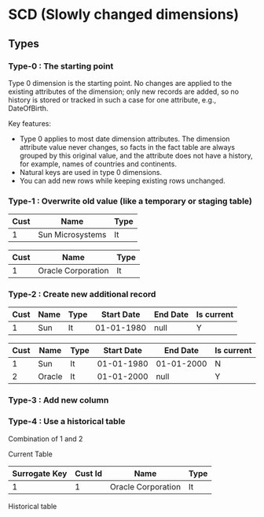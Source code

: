 # SCD (Slowly changed dimensions)

## Types

### Type-0 : The starting point

Type 0 dimension is the starting point. No changes are applied to the existing attributes of the dimension; only new records are added, so no history is stored or tracked in such a case for one attribute, e.g., DateOfBirth.

Key features:

* Type 0 applies to most date dimension attributes.
The dimension attribute value never changes, so facts in the fact table are always grouped by this original value, and the attribute does not have a history, for example, names of countries and continents.
* Natural keys are used in type 0 dimensions.
* You can add new rows while keeping existing rows unchanged.

### Type-1 : Overwrite old value (like a temporary or staging table)

|Cust|Name            |Type|
|----|----------------|----|
|1   |Sun Microsystems|It

|Cust|Name              |Type|
|----|------------------|----|
|1   |Oracle Corporation|It

### Type-2 : Create new additional record

|Cust|Name  |Type|Start Date|End Date|Is current|
|----|------|----|----------|--------|----------|
|1   |Sun   |It  |01-01-1980|null    |Y


|Cust|Name  |Type|Start Date|End Date  |Is current|
|----|------|----|----------|----------|----------|
|1   |Sun   |It  |01-01-1980|01-01-2000|N
|2   |Oracle|It  |01-01-2000|null      |Y

### Type-3 : Add new column

### Type-4 : Use a historical table

Combination of 1 and 2

Current Table

|Surrogate Key|Cust Id|Name              |Type|
|-------------|-------|------------------|----|
|1            |1      |Oracle Corporation|It

Historical table
